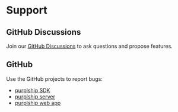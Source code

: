 # Support

## GitHub Discussions

Join our [GitHub Discussions](https://github.com/purplship/purplship/discussions) to ask questions and propose 
features.

## GitHub

Use the GitHub projects to report bugs:

- [purplship SDK](https://github.com/purplship/purplship)
- [purplship server](https://github.com/purplship/purplship-server)
- [purplship web app](https://github.com/purplship/purplship-webapp)
